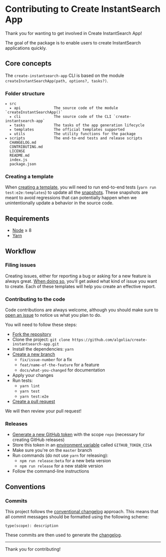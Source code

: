 # Contributing to Create InstantSearch App

Thank you for wanting to get involved in Create InstantSearch App!

The goal of the package is to enable users to create InstantSearch applications quickly.

## Core concepts

The `create-instantsearch-app` CLI is based on the module `createInstantSearchApp(path, options?, tasks?)`.

### Folder structure

```
▸ src
  ▸ api               The source code of the module `createInstantSearchApp()`
  ▸ cli               The source code of the CLI `create-instantsearch-app`
  ▸ tasks             The tasks of the app generation lifecycle
  ▸ templates         The official templates supported
  ▸ utils             The utility functions for the package
▸ scripts             The end-to-end tests and release scripts
  CHANGELOG.md
  CONTRIBUTING.md
  LICENSE
  README.md
  index.js
  package.json
```

### Creating a template

When [creating a template](README.md#templates), you will need to run end-to-end tests (`yarn run test:e2e:templates`) to update all the [snapshots](https://facebook.github.io/jest/docs/en/snapshot-testing.html). These snapshots are meant to avoid regressions that can potentially happen when we unintentionally update a behavior in the source code.

## Requirements

- [Node](https://nodejs.org) ≥ 8
- [Yarn](https://yarnpkg.com)

## Workflow

### Filing issues

Creating issues, either for reporting a bug or asking for a new feature is always great. [When doing so](https://github.com/algolia/create-instantsearch-app/issues/new/choose), you'll get asked what kind of issue you want to create. Each of these templates will help you create an effective report.

### Contributing to the code

Code contributions are always welcome, although you should make sure to [open an issue](https://github.com/algolia/create-instantsearch-app/issues/new/choose) to notice us what you plan to do.

You will need to follow these steps:

- [Fork the repository](https://help.github.com/articles/fork-a-repo/)
- Clone the project: `git clone https://github.com/algolia/create-instantsearch-app.git`
- Install the dependencies: `yarn`
- [Create a new branch](https://help.github.com/articles/creating-and-deleting-branches-within-your-repository/#creating-a-branch)
  - `fix/issue-number` for a fix
  - `feat/name-of-the-feature` for a feature
  - `docs/what-you-changed` for documentation
- Apply your changes
- Run tests:
  - `yarn lint`
  - `yarn test`
  - `yarn test:e2e`
- [Create a pull request](https://help.github.com/articles/creating-a-pull-request/)

We will then review your pull request!

### Releases

- [Generate a new GitHub token](https://github.com/settings/tokens/new) with the scope `repo` (necessary for creating GitHub releases)
- Store this token in an [environment variable](https://en.wikipedia.org/wiki/Environment_variable) called `GITHUB_TOKEN_CISA`
- Make sure you're on the `master` branch
- Run commands (do not use `yarn` for releasing):
  - `npm run release:beta` for a new beta version
  - `npm run release` for a new stable version
- Follow the command-line instructions

## Conventions

### Commits

This project follows the [conventional changelog](https://conventionalcommits.org/) approach. This means that all commit messages should be formatted using the following scheme:

```
type(scope): description
```

These commits are then used to generate the [changelog](CHANGELOG.md).

---

Thank you for contributing!
